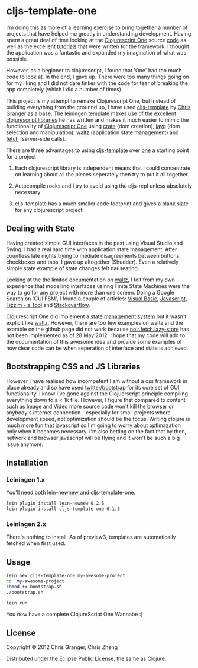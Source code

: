 # cljs-template-one

I'm doing this as more of a learning exercise to bring together a number of projects that have helped me greatly in understanding development. Having spent a great deal of time looking at the [Clojurescript One](http://http://clojurescriptone.com/) source [code](https://github.com/brentonashworth/one) as well as the excellent [tutorials](https://github.com/brentonashworth/one/wiki) that were written for the framework. I thought the application was a fantastic and expanded my imagination of what was possible.

However, as a beginner to clojurescript, I found that 'One' had too much code to look at. In the end, I gave up. There were too many things going on for my liking and I did not dare tinker with the code for fear of breaking the app completely (which I did a number of times).

This project is my attempt to remake Clojurescript One, but instead of building everything from the grounnd up, I have used [cljs-template](https://github.com/ibdknox/cljs-template) by [Chris Granger](http://www.chris-granger.com/) as a base. The leiningen template makes use of the excellent [clojurescript libraries](http://www.chris-granger.com/projects/cljs/) he has written and makes it much easier to mimic the functionality of [Clojurescript One](http://http://clojurescriptone.com/) using [crate](https://github.com/ibdknox/crate) (dom creation), [jayq](https://github.com/ibdknox/jayq) (dom selection and manipulation), [waltz](https://github.com/ibdknox/waltz) (application state management) and [fetch](https://github.com/ibdknox/fetch) (server-side calls). 

There are three advantages to using [cljs-template](https://github.com/ibdknox/cljs-template) over [one](https://github.com/brentonashworth/one) a starting point for a project

  1. Each clojurescript library is independent means that I could concentrate on learning about all the pieces seperately then try to put it all together.
  
  2. Autocompile rocks and I try to avoid using the cljs-repl unless absolutely necessary
  
  3. cljs-template has a much smaller code footprint and gives a blank slate for any clojurescript project.


## Dealing with State
Having created simple GUI interfaces in the past using Visual Studio and Swing, I had a real hard time with application state management. After countless late nights trying to mediate disagreements between buttons, checkboxes and tabs, I gave up altogether (Shudder). Even a relatively simple state example of state changes felt nauseating.

Looking at the the limited documentation on [waltz](https://github.com/ibdknox/waltz), I felt from my own experience that modelling interfaces usinng Finite State Machines were the way to go for any project with more than one screen. Doing a Google Search on 'GUI FSM', I found a couple of articles: [Visual Basic](http://www.brainbell.com/tutors/Visual_Basic/Modeling_a_GUI_with_an_FSM.htm), [Javascript](http://freshbrewedcode.com/jimcowart/2012/03/12/machina-js-finite-state-machines-in-javascript/), [Fizzim - a Tool](http://www.fizzim.com/tutorial.html) and [Stackoverflow](http://stackoverflow.com/questions/1624516/gui-as-a-finite-state-machine).

Clojurescript One did implement a [state management system](https://github.com/brentonashworth/one/blob/master/src/app/cljs/one/sample/model.cljs) but it wasn't explicit like [waltz](https://github.com/ibdknox/waltz). However, there are too few examples on waltz and the example on the github page did not work because [noir.fetch.lazy-store](https://github.com/ibdknox/fetch/blob/master/src/noir/fetch/lazy_store.clj) has not been implemented as of 28 May 2012. I hope that my code will add to the documentation of this awesome idea and provide some examples of how clear code can be when seperation of interface and state is achieved.

## Bootstrapping CSS and JS Libraries
However I have realised how incompetent I am without a css framework in place already and so have used [twitter/bootstrap](https://github.com/twitter/bootstrap) for its core set of GUI functionality. I know I've gone against the Clojuerscript principle compiling everything down to a < 1k file. However, I figure that compared to content such as Image and Video more source code won't kill the browser or anybody's internet connection - especially for small projects where development speed, not optimization should be the focus. Writing clojure is much more fun that javascript so I'm going to worry about optimazation only when it becomes necessary. I'm also betting on the fact that by then, network and browser javascript will be flying and it won't be such a big issue anymore.


## Installation

### Leiningen 1.x

You'll need both [lein-newnew](https://github.com/Raynes/lein-newnew) and cljs-template-one.

```bash
lein plugin install lein-newnew 0.2.6
lein plugin install cljs-template-one 0.1.5
```
### Leiningen 2.x

There's nothing to install: As of preview3, templates are automatically fetched
when first used.

## Usage

```bash
lein new cljs-template-one my-awesome-project
cd  my-awesome-project
chmod +x bootstrap.sh
./bootstrap.sh

lein run
```

You now have a complete ClojureScript One Wannabe :)

## License

Copyright © 2012 Chris Granger, Chris Zheng

Distributed under the Eclipse Public License, the same as Clojure.
